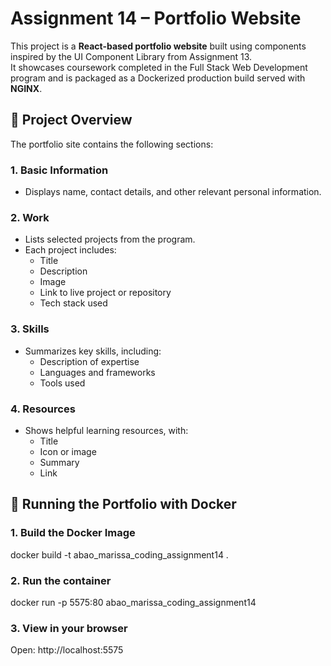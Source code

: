 # Assignment 14 – Portfolio Website

This project is a **React-based portfolio website** built using components inspired by the UI Component Library from Assignment 13.  
It showcases coursework completed in the Full Stack Web Development program and is packaged as a Dockerized production build served with **NGINX**.

## 📌 Project Overview

The portfolio site contains the following sections:

### 1. **Basic Information**

- Displays name, contact details, and other relevant personal information.

### 2. **Work**

- Lists selected projects from the program.
- Each project includes:
  - Title
  - Description
  - Image
  - Link to live project or repository
  - Tech stack used

### 3. **Skills**

- Summarizes key skills, including:
  - Description of expertise
  - Languages and frameworks
  - Tools used

### 4. **Resources**

- Shows helpful learning resources, with:
  - Title
  - Icon or image
  - Summary
  - Link

## 🐳 Running the Portfolio with Docker

### 1. Build the Docker Image

docker build -t abao_marissa_coding_assignment14 .

### 2. Run the container

docker run -p 5575:80 abao_marissa_coding_assignment14

### 3. View in your browser

Open: http://localhost:5575
